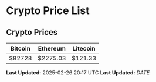 # Crypto Price List

## Crypto Prices
| Bitcoin | Ethereum | Litecoin |
| ------- | -------- | -------- |
| $82728 | $2275.03 | $121.33 |
**Last Updated:** 2025-02-26 20:17 UTC
**Last Updated:** $DATE$
